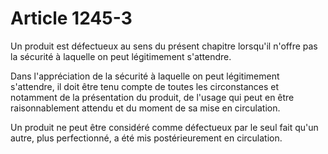 # Article 1245-3

<p>Un produit est défectueux au sens du présent chapitre lorsqu'il n'offre pas la sécurité à laquelle on peut légitimement s'attendre.</p><p>Dans l'appréciation de la sécurité à laquelle on peut légitimement s'attendre, il doit être tenu compte de toutes les circonstances et notamment de la présentation du produit, de l'usage qui peut en être raisonnablement attendu et du moment de sa mise en circulation.</p><p>Un produit ne peut être considéré comme défectueux par le seul fait qu'un autre, plus perfectionné, a été mis postérieurement en circulation.</p>